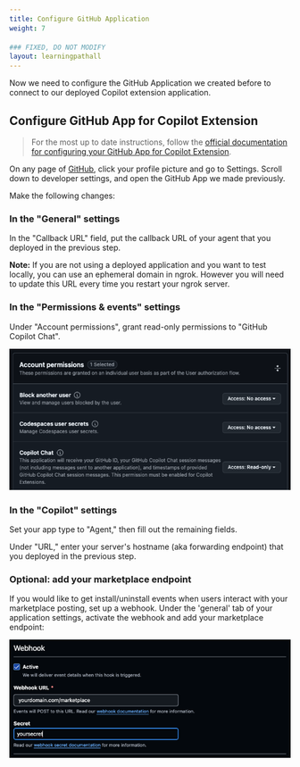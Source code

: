 ```yaml
---
title: Configure GitHub Application
weight: 7

### FIXED, DO NOT MODIFY
layout: learningpathall
---
```


Now we need to configure the GitHub Application we created before to connect to our deployed Copilot extension application.

## Configure GitHub App for Copilot Extension

> For the most up to date instructions, follow the [official documentation for configuring your GitHub App for Copilot Extension](https://docs.github.com/en/copilot/building-copilot-extensions/creating-a-copilot-extension/configuring-your-github-app-for-your-copilot-extension#configuring-your-github-app).

On any page of [GitHub](https://github.com/), click your profile picture and go to Settings. Scroll down to developer settings, and open the GitHub App we made previously.

Make the following changes:

### In the "General" settings

In the "Callback URL" field, put the callback URL of your agent that you deployed in the previous step.

**Note:** If you are not using a deployed application and you want to test locally, you can use an ephemeral domain in ngrok. However you will need to update this URL every time you restart your ngrok server.

### In the "Permissions & events" settings

Under "Account permissions", grant read-only permissions to "GitHub Copilot Chat".

![Account Permissions](images/githubconfig-permissions.png)

### In the "Copilot" settings

Set your app type to "Agent," then fill out the remaining fields.

Under "URL," enter your server's hostname (aka forwarding endpoint) that you deployed in the previous step.

### Optional: add your marketplace endpoint

If you would like to get install/uninstall events when users interact with your marketplace posting, set up a webhook. Under the 'general' tab of your application settings, activate the webhook and add your marketplace endpoint:

![Webhook setup](images/marketplace.png)